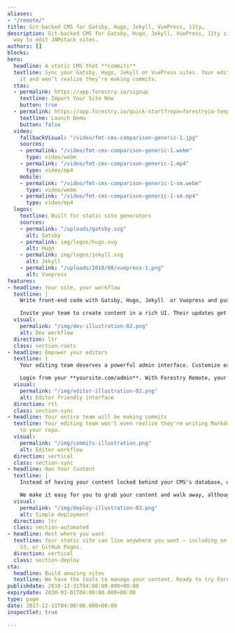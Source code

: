 ```yaml
---
aliases:
- "/remote/"
title: Git-backed CMS for Gatsby, Hugo, Jekyll, VuePress, 11ty…
description: Git-backed CMS for Gatsby, Hugo, Jekyll, VuePress, 11ty sites. A simpler
  way to edit JAMstack sites.
authors: []
blocks: 
hero:
  headline: A static CMS that **commits**
  textline: Sync your Gatsby, Hugo, Jekyll or VuePress sites. Your editors will love
    it and won’t realize they’re making commits.
  ctas:
  - permalink: https://app.forestry.io/signup
    textline: Import Your Site Now
    button: true
  - permalink: https://app.forestry.io/quick-start?repo=forestryio-templates/belkirk-jekyll-demo&provider=github&engine=jekyll
    textline: Launch Demo
    button: false
  video:
    fallbackVisual: "/video/fmt-cms-comparison-generic-1.jpg"
    sources:
    - permalink: "/video/fmt-cms-comparison-generic-1.webm"
      type: video/webm
    - permalink: "/video/fmt-cms-comparison-generic-1.mp4"
      type: video/mp4
    mobile:
    - permalink: "/video/fmt-cms-comparison-generic-1-sm.webm"
      type: video/webm
    - permalink: "/video/fmt-cms-comparison-generic-1-sm.mp4"
      type: video/mp4
  logos:
    textline: Built for static site generators
    sources:
    - permalink: "/uploads/gatsby.svg"
      alt: Gatsby
    - permalink: img/logos/hugo.svg
      alt: Hugo
    - permalink: img/logos/jekyll.svg
      alt: Jekyll
    - permalink: "/uploads/2018/08/vuepress-1.png"
      alt: Vuepress
features:
- headline: Your site, your workflow
  textline: |
    Write front-end code with Gatsby, Hugo, Jekyll  or Vuepress and push to your Git repo. Forestry will pull in your commits and update the CMS.

    Invite your team to create content in a rich UI. Their updates get committed back without merge conflicts.
  visual:
    permalink: "/img/dev-illustration-02.png"
    alt: Dev workflow
  direction: ltr
  class: section-roots
- headline: Empower your editors
  textline: |
    Your editing team deserves a powerful admin interface. Customize each page with Forestry's rich editing fields.

    Login from your **yoursite.com/admin**. With Forestry Remote, your site will transcend static.
  visual:
    permalink: "/img/editor-illustration-02.png"
    alt: Editor friendly interface
  direction: rtl
  class: section-sync
- headline: Your entire team will be making commits
  textline: Your editing team won't even realize they're writing Markdown and committing
    to your repo.
  visual:
    permalink: "/img/commits-illustration.png"
    alt: Editor workflow
  direction: vertical
  class: section-sync
- headline: Own Your Content
  textline: |
    Instead of having your content locked behind your CMS's database, we just commit it to your git repository.

    We make it easy for you to grab your content and walk away, although we don't think you will ;)
  visual:
    permalink: "/img/deploy-illustration-03.png"
    alt: Simple deployment
  direction: ltr
  class: section-automated
- headline: Host where you want
  textline: Your static site can live anywhere you want — including on Netlify, Amazon
    S3, or GitHub Pages.
  direction: vertical
  class: section-deploy
cta:
  headline: Build amazing sites
  textline: We have the tools to manage your content. Ready to try Forestry?
publishdate: 2018-12-31T04:00:00.000+00:00
expirydate: 2030-01-01T04:00:00.000+00:00
type: page
date: 2017-12-31T04:00:00.000+00:00
inspectlet: true

---
```

